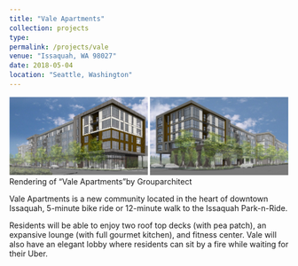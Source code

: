 ```yaml
---
title: "Vale Apartments"
collection: projects
type:
permalink: /projects/vale
venue: "Issaquah, WA 98027"
date: 2018-05-04
location: "Seattle, Washington"
---
```

<img src="/images/vale.png" alt="Vale">
<figcaption>Rendering of “Vale Apartments”by Grouparchitect</figcaption>

Vale Apartments is a new community located in the heart of downtown Issaquah, 5-minute bike ride or 12-minute walk to the Issaquah Park-n-Ride.

Residents will be able to enjoy two roof top decks (with pea patch), an expansive lounge (with full gourmet kitchen), and fitness center. Vale will also have an elegant lobby where residents can sit by a fire while waiting for their Uber.
